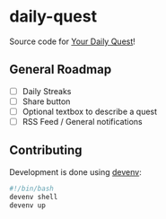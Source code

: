 # daily-quest

Source code for [Your Daily Quest](https://yourdaily.quest)!


## General Roadmap
- [ ] Daily Streaks
- [ ] Share button
- [ ] Optional textbox to describe a quest
- [ ] RSS Feed / General notifications

## Contributing

Development is done using [devenv](https://devenv.sh/):

```bash
#!/bin/bash
devenv shell
devenv up
```
